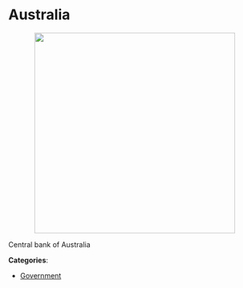 # Australia
<p align="center">
    <img width="400" src="https://raw.githubusercontent.com/apis-list/apis-list/apis/australia/logo_256x256.png" />
</p>

Central bank of Australia



**Categories**:

- [Government](https://github.com/apis-list/apis-list#government)



